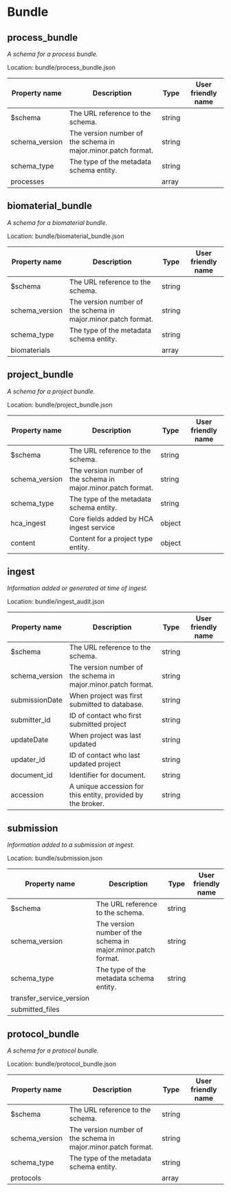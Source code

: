 # Bundle
## process_bundle
_A schema for a process bundle._

Location: bundle/process_bundle.json

Property name | Description | Type | User friendly name 
--- | --- | --- | ---
$schema | The URL reference to the schema. | string | 
schema_version | The version number of the schema in major.minor.patch format. | string | 
schema_type | The type of the metadata schema entity. | string | 
processes |  | array | 

## biomaterial_bundle
_A schema for a biomaterial bundle._

Location: bundle/biomaterial_bundle.json

Property name | Description | Type | User friendly name 
--- | --- | --- | ---
$schema | The URL reference to the schema. | string | 
schema_version | The version number of the schema in major.minor.patch format. | string | 
schema_type | The type of the metadata schema entity. | string | 
biomaterials |  | array | 

## project_bundle
_A schema for a project bundle._

Location: bundle/project_bundle.json

Property name | Description | Type | User friendly name 
--- | --- | --- | ---
$schema | The URL reference to the schema. | string | 
schema_version | The version number of the schema in major.minor.patch format. | string | 
schema_type | The type of the metadata schema entity. | string | 
hca_ingest | Core fields added by HCA ingest service | object | 
content | Content for a project type entity. | object | 

## ingest
_Information added or generated at time of ingest._

Location: bundle/ingest_audit.json

Property name | Description | Type | User friendly name 
--- | --- | --- | ---
$schema | The URL reference to the schema. | string | 
schema_version | The version number of the schema in major.minor.patch format. | string | 
submissionDate | When project was first submitted to database. | string | 
submitter_id | ID of contact who first submitted project | string | 
updateDate | When project was last updated | string | 
updater_id | ID of contact who last updated project | string | 
document_id | Identifier for document. | string | 
accession | A unique accession for this entity, provided by the broker. | string | 

## submission
_Information added to a submission at ingest._

Location: bundle/submission.json

Property name | Description | Type | User friendly name 
--- | --- | --- | ---
$schema | The URL reference to the schema. | string | 
schema_version | The version number of the schema in major.minor.patch format. | string | 
schema_type | The type of the metadata schema entity. | string | 
transfer_service_version |  |  | 
submitted_files |  |  | 

## protocol_bundle
_A schema for a protocol bundle._

Location: bundle/protocol_bundle.json

Property name | Description | Type | User friendly name 
--- | --- | --- | ---
$schema | The URL reference to the schema. | string | 
schema_version | The version number of the schema in major.minor.patch format. | string | 
schema_type | The type of the metadata schema entity. | string | 
protocols |  | array | 

